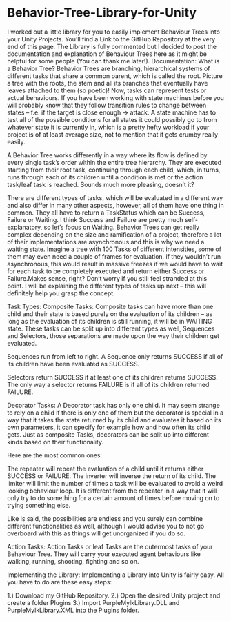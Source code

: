 # Behavior-Tree-Library-for-Unity
I worked out a little library for you to easily implement Behaviour Trees into your Unity Projects. You’ll find a Link to the GitHub Repository at the very end of this page. The Library is fully commented but I decided to post the documentation and explanation of Behaviour Trees here as it might be helpful for some people (You can thank me later!).
Documentation:
What is a Behavior Tree?
Behavior Trees are branching, hierarchical systems of different tasks that share a common parent, which is called the root. Picture a tree with the roots, the stem and all its branches that eventually have leaves attached to them (so poetic)!
Now, tasks can represent tests or actual behaviours. If you have been working with state machines before you will probably know that they follow transition rules to change between states – f.e. if the target is close enough -> attack. A state machine has to test all of the possible conditions for all states it could possibly go to from whatever state it is currently in, which is a pretty hefty workload if your project is of at least average size, not to mention that it gets crumby really easily.

A Behavior Tree works differently in a way where its flow is defined by every single task’s order within the entire tree hierarchy. They are executed starting from their root task, continuing through each child, which, in turns, runs through each of its children until a condition is met or the action task/leaf task is reached. Sounds much more pleasing, doesn’t it?

There are different types of tasks, which will be evaluated in a different way and also differ in many other aspects, however, all of them have one thing in common. They all have to return a TaskStatus which can be Success, Failure or Waiting.
I think Success and Failure are pretty much self-explanatory, so let’s focus on Waiting. Behavior Trees can get really complex depending on the size and ramification of a project, therefore a lot of their implementations are asynchronous and this is why we need a waiting state. Imagine a tree with 100 Tasks of different intensities, some of them may even need a couple of frames for evaluation, if they wouldn’t run asynchronous, this would result in massive freezes if we would have to wait for each task to be completely executed and return either Success or Failure.Makes sense, right?
Don’t worry if you still feel stranded at this point. I will be explaining the different types of tasks up next – this will definitely help you grasp the concept.

Task Types:
Composite Tasks:
Composite tasks can have more than one child and their state is based purely on the evaluation of its children – as long as the evaluation of its children is still running, it will be in WAITING state. These tasks can be split up into different types as well, Sequences and Selectors, those separations are made upon the way their children get evaluated.

Sequences run from left to right. A Sequence only returns SUCCESS if all of its children have been evaluated as SUCCESS.

Selectors return SUCCESS if at least one of its children returns SUCCESS. The only way a selector returns FAILURE is if all of its children returned FAILURE.

Decorator Tasks:
A Decorator task has only one child. It may seem strange to rely on a child if there is only one of them but the decorator is special in a way that it takes the state returned by its child and evaluates it based on its own parameters, it can specify for example how and how often its child gets. Just as composite Tasks, decorators can be split up into different kinds based on their functionality.

Here are the most common ones:

The repeater will repeat the evaluation of a child until it returns either SUCCESS or FAILURE.
The inverter will inverse the return of its child.
The limiter will limit the number of times a task will be evaluated to avoid a weird looking behaviour loop. It is different from the repeater in a way that it will only try to do something for a certain amount of times before moving on to trying something else.

Like is said, the possibilities are endless and you surely can combine different functionalities as well, although I would advise you to not go overboard with this as things will get unorganized if you do so.

Action Tasks:
Action Tasks or leaf Tasks are the outermost tasks of your Behaviour Tree. They will carry your executed agent behaviours like walking, running, shooting, fighting and so on.

Implementing the Library:
Implementing a Library into Unity is fairly easy. All you have to do are these easy steps:

1.) Download my GitHub Repository.
2.) Open the desired Unity project and create a folder Plugins
3.) Import PurpleMylkLibrary.DLL and PurpleMylkLibrary.XML into the Plugins folder.
